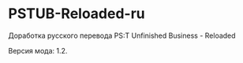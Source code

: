 PSTUB-Reloaded-ru
=================

Доработка русского перевода PS:T Unfinished Business - Reloaded

Версия мода: 1.2.
